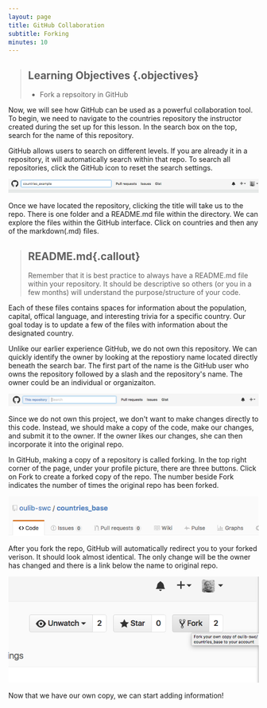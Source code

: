 ```yaml
---
layout: page
title: GitHub Collaboration
subtitle: Forking
minutes: 10
---
```

> ## Learning Objectives {.objectives}
>
> * Fork a repsoitory in GitHub

Now, we will see how GitHub can be used as a powerful collaboration tool. To begin, we need to navigate to the countries repository the instructor created during the set up for this lesson. In the search box on the top, search for the name of this repository. 

GitHub allows users to search on different levels. If you are already it in a repository, it will automatically search within that repo. To search all repositories, click the GitHub icon to reset the search settings.


![Searching in GithHub](fig/01-fig_01.png)


Once we have located the repository, clicking the title will take us to the repo. There is one folder and a README.md file within the directory. We can explore the files within the GitHub interface. Click on countries and then any of the markdown(.md) files. 


>## README.md{.callout}
>Remember that it is best practice to always have a README.md file within your repository. It should be descriptive so others (or you in a few months) will understand the purpose/structure of your code.

Each of these files contains spaces for information about the population, capital, offical language, and interesting trivia for a specific country. Our goal today is to update a few of the files with information about the designated country. 

Unlike our earlier experience GitHub, we do not own this repository. We can quickly identify the owner by looking at the repostiory name located directly beneath the search bar. The first part of the name is the GitHub user who owns the repository followed by a slash and the repository's name. The owner could be an individual or organizaiton. 

![The owner of this repo is oulib-swc](fig/01-fig_02.png)

Since we do not own this project, we don't want to make changes directly to this code. Instead, we should make a copy of the code, make our changes, and submit it to the owner. If the owner likes our changes, she can then incorporate it into the original repo. 

In GitHub, making a copy of a repository is called forking. In the top right corner of the page, under your profile picture, there are three buttons. Click on Fork to create a forked copy of the repo. The number beside Fork indicates the number of times the original repo has been forked. 

![Fork the Repo](fig/01-fig_03.png)

After you fork the repo, GitHub will automatically redirect you to your forked verison. It should look almost identical. The only change will be the owner has changed and there is a link below the name to original repo. 

![The Forked Repo](fig/01-fig_04.png)

Now that we have our own copy, we can start adding information! 







